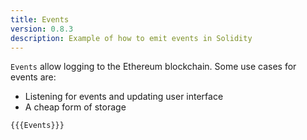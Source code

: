 ```yaml
---
title: Events
version: 0.8.3
description: Example of how to emit events in Solidity
---
```


`Events` allow logging to the Ethereum blockchain. Some use cases for events are:

- Listening for events and updating user interface
- A cheap form of storage

```solidity
{{{Events}}}
```
